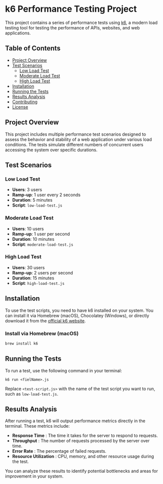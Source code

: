 # k6 Performance Testing Project

This project contains a series of performance tests using [k6](https://k6.io/), a modern load testing tool for testing the performance of APIs, websites, and web applications.

## Table of Contents

- [Project Overview](#project-overview)
- [Test Scenarios](#test-scenarios)
  - [Low Load Test](#low-load-test)
  - [Moderate Load Test](#moderate-load-test)
  - [High Load Test](#high-load-test)
- [Installation](#installation)
- [Running the Tests](#running-the-tests)
- [Results Analysis](#results-analysis)
- [Contributing](#contributing)
- [License](#license)

## Project Overview

This project includes multiple performance test scenarios designed to assess the behavior and stability of a web application under various load conditions. The tests simulate different numbers of concurrent users accessing the system over specific durations.

## Test Scenarios

### Low Load Test

- **Users**: 3 users
- **Ramp-up**: 1 user every 2 seconds
- **Duration**: 5 minutes
- **Script**: `low-load-test.js`

### Moderate Load Test

- **Users**: 10 users
- **Ramp-up**: 1 user per second
- **Duration**: 10 minutes
- **Script**: `moderate-load-test.js`

### High Load Test

- **Users**: 30 users
- **Ramp-up**: 2 users per second
- **Duration**: 15 minutes
- **Script**: `high-load-test.js`

## Installation

To use the test scripts, you need to have k6 installed on your system. You can install it via Homebrew (macOS), Chocolatey (Windows), or directly download it from the [official k6 website](https://k6.io/docs/getting-started/installation/).

### Install via Homebrew (macOS)

```bash
brew install k6
```


## Running the Tests

To run a test, use the following command in your terminal:

`k6 run <fielName>.js`

Replace `<test-script.js>` with the name of the test script you want to run, such as `low-load-test.js`.

## Results Analysis

After running a test, k6 will output performance metrics directly in the terminal. These metrics include:

* **Response Time** : The time it takes for the server to respond to requests.
* **Throughput** : The number of requests processed by the server over time.
* **Error Rate** : The percentage of failed requests.
* **Resource Utilization** : CPU, memory, and other resource usage during the test.

You can analyze these results to identify potential bottlenecks and areas for improvement in your system.
